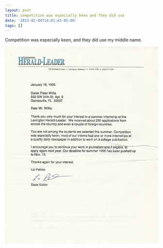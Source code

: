 ```yaml
---
layout: post
title: competition was especially keen and they did use
date: '2013-02-04T14:01:43-05:00'
tags: []
---
```

Competition was especially keen, and they did use my middle name.

![Lexington Herald-Leader rejection letter](/images/lexington_rejection.png "Lexington Herald-Leader rejection letter")
